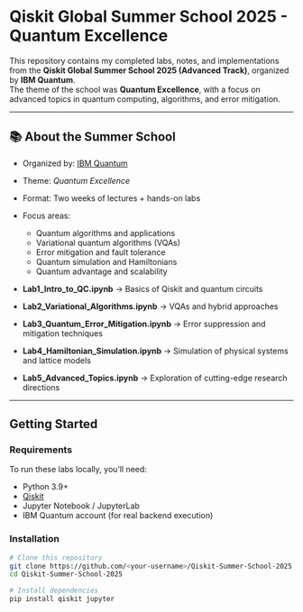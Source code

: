 #  Qiskit Global Summer School 2025 - Quantum Excellence  

This repository contains my completed labs, notes, and implementations from the **Qiskit Global Summer School 2025 (Advanced Track)**, organized by **IBM Quantum**.  
The theme of the school was **Quantum Excellence**, with a focus on advanced topics in quantum computing, algorithms, and error mitigation.  

---

## 📚 About the Summer School
- Organized by: [IBM Quantum](https://quantum-computing.ibm.com/)  
- Theme: *Quantum Excellence*  
- Format: Two weeks of lectures + hands-on labs  
- Focus areas:  
  - Quantum algorithms and applications  
  - Variational quantum algorithms (VQAs)  
  - Error mitigation and fault tolerance  
  - Quantum simulation and Hamiltonians  
  - Quantum advantage and scalability  


- **Lab1_Intro_to_QC.ipynb** → Basics of Qiskit and quantum circuits  
- **Lab2_Variational_Algorithms.ipynb** → VQAs and hybrid approaches  
- **Lab3_Quantum_Error_Mitigation.ipynb** → Error suppression and mitigation techniques  
- **Lab4_Hamiltonian_Simulation.ipynb** → Simulation of physical systems and lattice models  
- **Lab5_Advanced_Topics.ipynb** → Exploration of cutting-edge research directions  

---

## Getting Started
### Requirements
To run these labs locally, you’ll need:  
- Python 3.9+  
- [Qiskit](https://qiskit.org/)  
- Jupyter Notebook / JupyterLab  
- IBM Quantum account (for real backend execution)  

### Installation
```bash
# Clone this repository
git clone https://github.com/<your-username>/Qiskit-Summer-School-2025.git
cd Qiskit-Summer-School-2025

# Install dependencies
pip install qiskit jupyter

